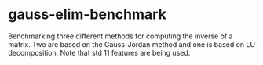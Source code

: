 # gauss-elim-benchmark
Benchmarking three different methods for computing the inverse of a matrix. Two are based on the Gauss-Jordan method and one is based on LU decomposition.
Note that std 11 features are being used.
